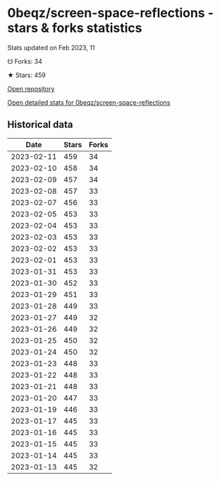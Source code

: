 # 0beqz/screen-space-reflections - stars & forks statistics

Stats updated on Feb 2023, 11

☋ Forks: 34

★ Stars: 459

[Open repository](https://github.com/0beqz/screen-space-reflections)

[Open detailed stats for 0beqz/screen-space-reflections](https://reviewgithub.com/rep/0beqz/screen-space-reflections)

## Historical data
| Date | Stars | Forks |
|------|-------|-------|
| 2023-02-11 | 459 | 34 | 
| 2023-02-10 | 458 | 34 | 
| 2023-02-09 | 457 | 34 | 
| 2023-02-08 | 457 | 33 | 
| 2023-02-07 | 456 | 33 | 
| 2023-02-05 | 453 | 33 | 
| 2023-02-04 | 453 | 33 | 
| 2023-02-03 | 453 | 33 | 
| 2023-02-02 | 453 | 33 | 
| 2023-02-01 | 453 | 33 | 
| 2023-01-31 | 453 | 33 | 
| 2023-01-30 | 452 | 33 | 
| 2023-01-29 | 451 | 33 | 
| 2023-01-28 | 449 | 33 | 
| 2023-01-27 | 449 | 32 | 
| 2023-01-26 | 449 | 32 | 
| 2023-01-25 | 450 | 32 | 
| 2023-01-24 | 450 | 32 | 
| 2023-01-23 | 448 | 33 | 
| 2023-01-22 | 448 | 33 | 
| 2023-01-21 | 448 | 33 | 
| 2023-01-20 | 447 | 33 | 
| 2023-01-19 | 446 | 33 | 
| 2023-01-17 | 445 | 33 | 
| 2023-01-16 | 445 | 33 | 
| 2023-01-15 | 445 | 33 | 
| 2023-01-14 | 445 | 33 | 
| 2023-01-13 | 445 | 32 | 

